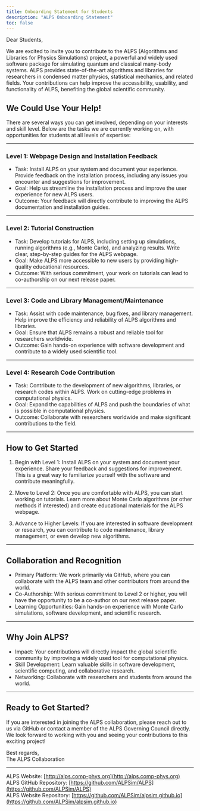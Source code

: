 ```yaml
---
title: Onboarding Statement for Students
description: "ALPS Onboarding Statement"
toc: false
---
```


Dear Students,

We are excited to invite you to contribute to the ALPS (Algorithms and Libraries for Physics Simulations) project, a powerful and widely used software package for simulating quantum and classical many-body systems. ALPS provides state-of-the-art algorithms and libraries for researchers in condensed matter physics, statistical mechanics, and related fields. Your contributions can help improve the accessibility, usability, and functionality of ALPS, benefiting the global scientific community.

## We Could Use Your Help!

There are several ways you can get involved, depending on your interests and skill level. Below are the tasks we are currently working on, with opportunities for students at all levels of expertise:

---

### Level 1: Webpage Design and Installation Feedback
- Task: Install ALPS on your system and document your experience. Provide feedback on the installation process, including any issues you encounter and suggestions for improvement.
- Goal: Help us streamline the installation process and improve the user experience for new ALPS users.
- Outcome: Your feedback will directly contribute to improving the ALPS documentation and installation guides.

---

### Level 2: Tutorial Construction
- Task: Develop tutorials for ALPS, including setting up simulations, running algorithms (e.g., Monte Carlo), and analyzing results. Write clear, step-by-step guides for the ALPS webpage.
- Goal: Make ALPS more accessible to new users by providing high-quality educational resources.
- Outcome: With serious commitment, your work on tutorials can lead to co-authorship on our next release paper.

---

### Level 3: Code and Library Management/Maintenance
- Task: Assist with code maintenance, bug fixes, and library management. Help improve the efficiency and reliability of ALPS algorithms and libraries.
- Goal: Ensure that ALPS remains a robust and reliable tool for researchers worldwide.
- Outcome: Gain hands-on experience with software development and contribute to a widely used scientific tool.

---

### Level 4: Research Code Contribution
- Task: Contribute to the development of new algorithms, libraries, or research codes within ALPS. Work on cutting-edge problems in computational physics.
- Goal: Expand the capabilities of ALPS and push the boundaries of what is possible in computational physics.
- Outcome: Collaborate with researchers worldwide and make significant contributions to the field.

---

## How to Get Started

1. Begin with Level 1: Install ALPS on your system and document your experience. Share your feedback and suggestions for improvement. This is a great way to familiarize yourself with the software and contribute meaningfully.
   
2. Move to Level 2: Once you are comfortable with ALPS, you can start working on tutorials. Learn more about Monte Carlo algorithms (or other methods if interested) and create educational materials for the ALPS webpage.

3. Advance to Higher Levels: If you are interested in software development or research, you can contribute to code maintenance, library management, or even develop new algorithms.

---

## Collaboration and Recognition

- Primary Platform: We work primarily via GitHub, where you can collaborate with the ALPS team and other contributors from around the world.
- Co-Authorship: With serious commitment to Level 2 or higher, you will have the opportunity to be a co-author on our next release paper.
- Learning Opportunities: Gain hands-on experience with Monte Carlo simulations, software development, and scientific research.

---

## Why Join ALPS?

- Impact: Your contributions will directly impact the global scientific community by improving a widely used tool for computational physics.
- Skill Development: Learn valuable skills in software development, scientific computing, and collaborative research.
- Networking: Collaborate with researchers and students from around the world.

---

## Ready to Get Started?

If you are interested in joining the ALPS collaboration, please reach out to us via GitHub or contact a member of the ALPS Governing Council directly. We look forward to working with you and seeing your contributions to this exciting project!

Best regards,  
The ALPS Collaboration

---

ALPS Website: [http://alps.comp-phys.org](http://alps.comp-phys.org)  
ALPS GitHub Repository: [https://github.com/ALPSim/ALPS](https://github.com/ALPSim/ALPS)  
ALPS Website Repository: [https://github.com/ALPSim/alpsim.github.io](https://github.com/ALPSim/alpsim.github.io)
 

